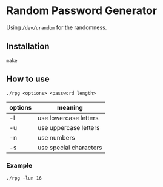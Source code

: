 # Random Password Generator

Using `/dev/urandom` for the randomness.

## Installation
```
make
```

## How to use
```
./rpg <options> <password length>
```

options | meaning
---|---
-l | use lowercase letters
-u | use uppercase letters
-n | use numbers
-s | use special characters

### Example
```
./rpg -lun 16
```
